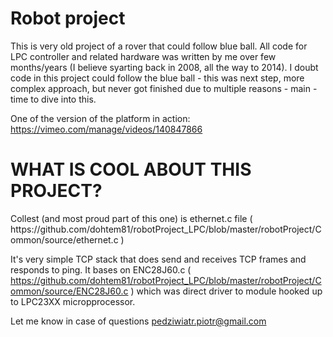 <H1>Robot project</H1>
This is very old project of a rover that could follow blue ball. All code for LPC controller and related hardware was written by me over few months/years (I believe syarting back in 2008, all the way to 2014). I doubt code in this project could follow the blue ball - this was next step, more complex approach, but never got finished due to multiple reasons - main - time to dive into this.

One of the version of the platform in action:
https://vimeo.com/manage/videos/140847866

<h1>WHAT IS COOL ABOUT THIS PROJECT?</h1>
Collest (and most proud part of this one) is ethernet.c file ( https://github.com/dohtem81/robotProject_LPC/blob/master/robotProject/Common/source/ethernet.c )

It's very simple TCP stack that does send and receives TCP frames and responds to ping. It bases on ENC28J60.c ( https://github.com/dohtem81/robotProject_LPC/blob/master/robotProject/Common/source/ENC28J60.c ) which was direct driver to module hooked up to LPC23XX micropprocessor.

Let me know in case of questions pedziwiatr.piotr@gmail.com 
